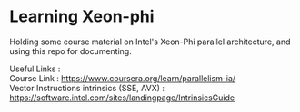 # Learning Xeon-phi

Holding some course material on Intel's Xeon-Phi parallel architecture, and using this repo for documenting.

Useful Links :  
Course Link : https://www.coursera.org/learn/parallelism-ia/  
Vector Instructions intrinsics (SSE, AVX) : https://software.intel.com/sites/landingpage/IntrinsicsGuide
